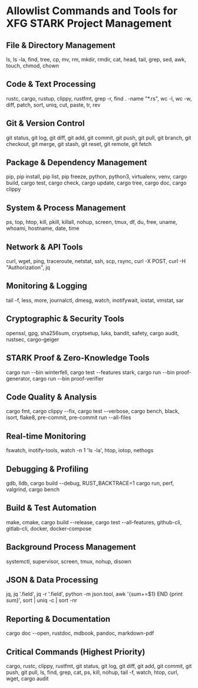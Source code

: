 # Allowlist Commands and Tools for XFG STARK Project Management

## File & Directory Management
ls, ls -la, find, tree, cp, mv, rm, mkdir, rmdir, cat, head, tail, grep, sed, awk, touch, chmod, chown

## Code & Text Processing
rustc, cargo, rustup, clippy, rustfmt, grep -r, find . -name "*.rs", wc -l, wc -w, diff, patch, sort, uniq, cut, paste, tr, rev

## Git & Version Control
git status, git log, git diff, git add, git commit, git push, git pull, git branch, git checkout, git merge, git stash, git reset, git remote, git fetch

## Package & Dependency Management
pip, pip install, pip list, pip freeze, python, python3, virtualenv, venv, cargo build, cargo test, cargo check, cargo update, cargo tree, cargo doc, cargo clippy

## System & Process Management
ps, top, htop, kill, pkill, killall, nohup, screen, tmux, df, du, free, uname, whoami, hostname, date, time

## Network & API Tools
curl, wget, ping, traceroute, netstat, ssh, scp, rsync, curl -X POST, curl -H "Authorization", jq

## Monitoring & Logging
tail -f, less, more, journalctl, dmesg, watch, inotifywait, iostat, vmstat, sar

## Cryptographic & Security Tools
openssl, gpg, sha256sum, cryptsetup, luks, bandit, safety, cargo audit, rustsec, cargo-geiger

## STARK Proof & Zero-Knowledge Tools
cargo run --bin winterfell, cargo test --features stark, cargo run --bin proof-generator, cargo run --bin proof-verifier

## Code Quality & Analysis
cargo fmt, cargo clippy --fix, cargo test --verbose, cargo bench, black, isort, flake8, pre-commit, pre-commit run --all-files

## Real-time Monitoring
fswatch, inotify-tools, watch -n 1 'ls -la', htop, iotop, nethogs

## Debugging & Profiling
gdb, lldb, cargo build --debug, RUST_BACKTRACE=1 cargo run, perf, valgrind, cargo bench

## Build & Test Automation
make, cmake, cargo build --release, cargo test --all-features, github-cli, gitlab-cli, docker, docker-compose

## Background Process Management
systemctl, supervisor, screen, tmux, nohup, disown

## JSON & Data Processing
jq, jq '.field', jq -r '.field', python -m json.tool, awk '{sum+=$1} END {print sum}', sort | uniq -c | sort -nr

## Reporting & Documentation
cargo doc --open, rustdoc, mdbook, pandoc, markdown-pdf

## Critical Commands (Highest Priority)
cargo, rustc, clippy, rustfmt, git status, git log, git diff, git add, git commit, git push, git pull, ls, find, grep, cat, ps, kill, nohup, tail -f, watch, htop, curl, wget, cargo audit
